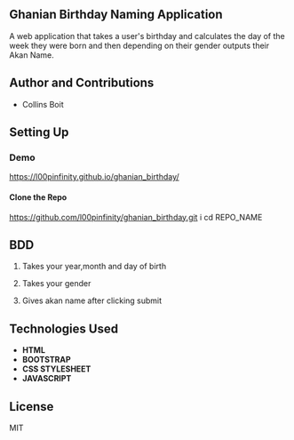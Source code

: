 ## Ghanian Birthday Naming Application

A web application that takes a user's birthday and calculates the day of the week they were born and then depending on their gender outputs their Akan Name. 

## Author and Contributions

* Collins Boit

## Setting Up

### Demo

https://l00pinfinity.github.io/ghanian_birthday/

#### Clone the Repo

https://github.com/l00pinfinity/ghanian_birthday.git
i
cd REPO_NAME

## BDD

1. Takes your year,month and day of birth

2. Takes your gender

3. Gives akan name after clicking submit

## Technologies Used

* **HTML**
* **BOOTSTRAP**
* **CSS STYLESHEET**
* **JAVASCRIPT**

## License

MIT
